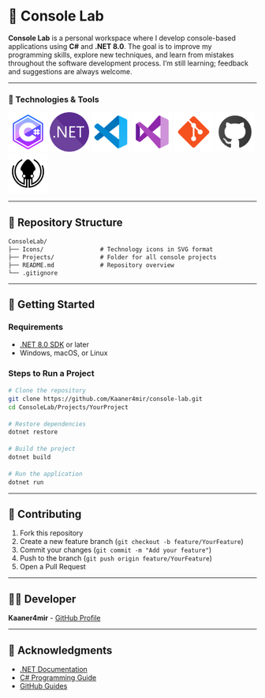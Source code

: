 # 🚀 Console Lab

**Console Lab** is a personal workspace where I develop console-based applications using **C#** and **.NET 8.0**. The goal is to improve my programming skills, explore new techniques, and learn from mistakes throughout the software development process. I’m still learning; feedback and suggestions are always welcome.  

---

### 🔧 Technologies & Tools
<img src="Icons/CSharp.svg" alt="CSharp" width="80"/>
<img src="Icons/Dotnet.svg" alt=".NET" width="80"/>
<img src="Icons/VSCode.svg" alt="VSCode" width="80"/>
<img src="Icons/VS2022.svg" alt="VS2022" width="80"/>
<img src="Icons/Git.svg" alt="Git" width="80"/>
<img src="Icons/Github.svg" alt="GitHub" width="80"/>
<img src="Icons/Gitkraken.svg" alt="GitKraken" width="80"/>

---

## 📂 Repository Structure
```
ConsoleLab/
├── Icons/                # Technology icons in SVG format
├── Projects/             # Folder for all console projects
├── README.md             # Repository overview
└── .gitignore
```

---

## 🚀 Getting Started

### Requirements
- [.NET 8.0 SDK](https://dotnet.microsoft.com/download/dotnet/8.0) or later  
- Windows, macOS, or Linux  

### Steps to Run a Project
```bash
# Clone the repository
git clone https://github.com/Kaaner4mir/console-lab.git
cd ConsoleLab/Projects/YourProject

# Restore dependencies
dotnet restore

# Build the project
dotnet build

# Run the application
dotnet run
```

---

## 🤝 Contributing
1. Fork this repository  
2. Create a new feature branch (`git checkout -b feature/YourFeature`)  
3. Commit your changes (`git commit -m "Add your feature"`)  
4. Push to the branch (`git push origin feature/YourFeature`)  
5. Open a Pull Request  

---

## 👨‍💻 Developer
**Kaaner4mir** - [GitHub Profile](https://github.com/Kaaner4mir)  

---

## 🙏 Acknowledgments
- [.NET Documentation](https://docs.microsoft.com/en-us/dotnet/)  
- [C# Programming Guide](https://docs.microsoft.com/en-us/dotnet/csharp/)  
- [GitHub Guides](https://docs.github.com/en)  
